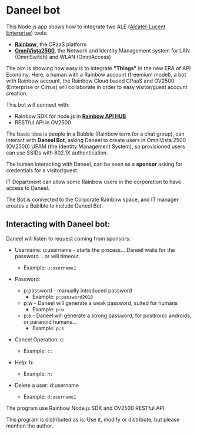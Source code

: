 # Daneel bot

This Node.js app shows how to integrate two ALE ([Alcatel-Lucent Enterprise](https://www.al-enterprise.com/)) tools:
- [**Rainbow**](https://www.openrainbow.com/), the CPaaS platform
- [**OmniVista2500**](https://www.al-enterprise.com/en/products/network-management-security/omnivista-2500-network-management-system), the Network and Identity Management system for LAN (OmniSwitch) and WLAN (OmniAccess)

The aim is showing how easy is to integrate **"Things"** in the new ERA of API Economy. Here, a human with a Rainbow account (freemium model), a bot with Rainbow account, the Rainbow Cloud based CPaaS and OV2500 (Enterprise or Cirrus) will collaborate in order to easy visitor/guest account creation.

This bot will connect with:
- Rainbow SDK for node.js in [**Rainbow API HUB**](https://api.openrainbow.com/#/)
- RESTful API in OV2500

The basic idea is people in a Bubble (Rainbow term for a chat group), can interact with **Daneel Bot**, asking Daneel to create users in OmniVista 2500 (OV2500) UPAM (the Identity Management System), so provisioned users can use SSIDs with 802.1X authentication.

The human interacting with Daneel, can be seen as a **sponsor** asking for credentials for a visitor/guest.

IT Department can allow some Rainbow users in the corporation to have access to Daneel.

The Bot is connected to the Corporate Rainbow space, and IT manager creates a Bublble to include Daneel Bot.

## Interacting with Daneel bot:

Daneel will listen to request coming from sponsors:

- Username: u:username - starts the process... Daneel waits for the password... or will timeout.
  - Example: `u:username1`

- Password: 
  - p:password - manually introduced password
    - Example: `p:password2018`
  - p:w - Daneel will generate a weak password, suited for humans
    - Example: `p:w`
  - p:s - Daneel will generate a strong password, for positronic androids, or paranoid humans...
    - Example: `p:s`

- Cancel Operation: c:
  - Example: `c:`

- Help: h:
  - Example: `h:`

- Delete a user: d:username
  - Example: `d:username1`

The program use Rainbow Node.js SDK and OV2500 RESTful API.

This program is distributed as is. Use it, modify or distribute, but please mention the author.
